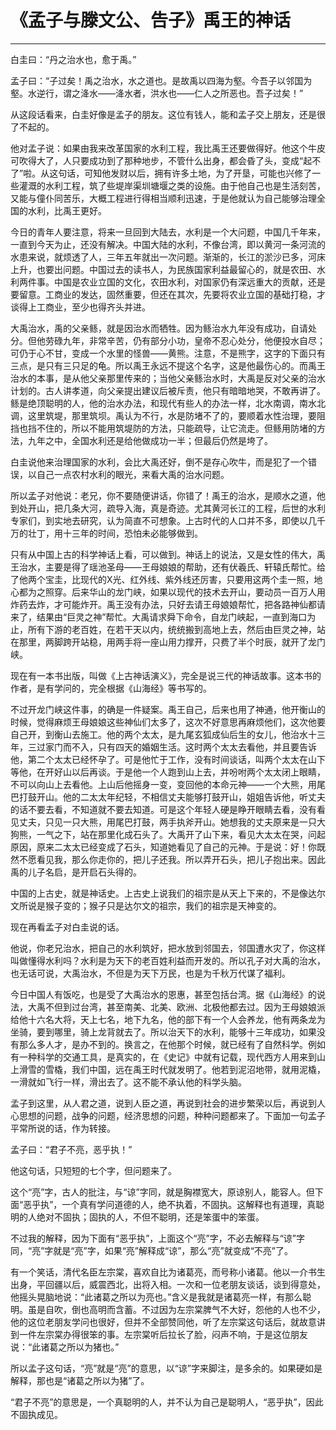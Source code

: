 # 《孟子与滕文公、告子》禹王的神话

------

白圭曰：“丹之治水也，愈于禹。”

孟子曰：“子过矣！禹之治水，水之道也。是故禹以四海为壑。今吾子以邻国为壑。水逆行，谓之洚水——洚水者，洪水也——仁人之所恶也。吾子过矣！”

从这段话看来，白圭好像是孟子的朋友。这位有钱人，能和孟子交上朋友，还是很了不起的。

他对孟子说：如果由我来改革国家的水利工程，我比禹王还要做得好。他这个牛皮可吹得大了，人只要成功到了那种地步，不管什么出身，都会昏了头，变成“起不了”啦。从这句话，可知他发财以后，拥有许多土地，为了开垦，可能也兴修了一些灌溉的水利工程，筑了些堤岸渠圳塘堰之类的设施。由于他自己也是生活刻苦，又能与僮仆同苦乐，大概工程进行得相当顺利迅速，于是他就认为自己能够治理全国的水利，比禹王更好。

今日的青年人要注意，将来一旦回到大陆去，水利是一个大问题，中国几千年来，一直到今天为止，还没有解决。中国大陆的水利，不像台湾，即以黄河一条河流的水患来说，就烦透了人，三年五年就出一次问题。渐渐的，长江的淤沙已多，河床上升，也要出问题。中国过去的读书人，为民族国家利益最留心的，就是农田、水利两件事。中国是农业立国的文化，农田水利，对国家仍有深远重大的贡献，还是要留意。工商业的发达，固然重要，但还在其次，先要将农业立国的基础打稳，才谈得上工商业，至少也得齐头并进。

大禹治水，禹的父亲鲧，就是因治水而牺牲。因为鲧治水九年没有成功，自请处分。但他劳碌九年，非常辛苦，仍有部分小功，皇帝不忍心处分，他便投水自尽；可仍于心不甘，变成一个水里的怪兽——黄熊。注意，不是熊字，这字的下面只有三点，是只有三只足的龟。所以禹王永远不提这个名字，这是他最伤心的。而禹王治水的本事，是从他父亲那里传来的；当他父亲鲧治水时，大禹是反对父亲的治水计划的。古人讲孝道，向父亲提出建议后被斥责，他只有暗暗地哭，不敢再讲了。鲧是绝顶聪明的人，他的治水办法，和现代有些人的办法一样，北水南调，南水北调，这里筑堤，那里筑坝。禹认为不行，水是防堵不了的，要顺着水性治理，要阻挡也挡不住的，所以不能用筑堤防的方法，只能疏导，让它流走。但鲧用防堵的方法，九年之中，全国水利还是给他做成功一半；但最后仍然是垮了。

白圭说他来治理国家的水利，会比大禹还好，倒不是存心吹牛，而是犯了一个错误，以自己一点农村水利的眼光，来看大禹的治水问题。

所以孟子对他说：老兄，你不要随便讲话，你错了！禹王的治水，是顺水之道，他到处开山，把几条大河，疏导入海，真是奇迹。尤其黄河长江的工程，后世的水利专家们，到实地去研究，认为简直不可想象。上古时代的人口并不多，即使以几千万的壮丁，用十三年的时间，恐怕未必能够做到。

只有从中国上古的科学神话上看，可以做到。神话上的说法，又是女性的伟大，禹王治水，主要是得了瑶池圣母——王母娘娘的帮助，还有伏羲氏、轩辕氏帮忙。给了他两个宝圭，比现代的X光、红外线、紫外线还厉害，只要用这两个圭一照，地心都为之照穿。后来华山的龙门峡，如果以现代的技术去开山，要动员一百万人用炸药去炸，才可能炸开。禹王没有办法，只好去请王母娘娘帮忙，把各路神仙都请来了，结果由“巨灵之神”帮忙。大禹请求舜下命令，自龙门峡起，一直到海口为止，所有下游的老百姓，在若干天以内，统统搬到高地上去，然后由巨灵之神，站在那里，两脚跨开站稳，用两手将一座山用力撑开，只费了半个时辰，就开了龙门峡。

现在有一本书出版，叫做《上古神话演义》，完全是说三代的神话故事。这本书的作者，是有学问的，完全根据《山海经》等书写的。

不过开龙门峡这件事，的确是一件疑案。禹王自己，后来也用了神通，他开衡山的时候，觉得麻烦王母娘娘这些神仙们太多了，这次不好意思再麻烦他们，这次他要自己开，到衡山去施工。他的两个太太，是九尾玄狐成仙后生的女儿，他治水十三年，三过家门而不入，只有四天的婚姻生活。这时两个太太去看他，并且要告诉他，第二个太太已经怀孕了。可是他忙于工作，没有时间谈话，叫两个太太在山下等他，在开好山以后再谈。于是他一个人跑到山上去，并吩咐两个太太闭上眼睛，不可以向山上去看他。上山后他摇身一变，变回他的本命元神——一个大熊，用尾巴打鼓开山。他的二太太年纪轻，不相信丈夫能够打鼓开山，姐姐告诉他，听丈夫的话不要去看，不知道就不要去知道。可是这个年轻人硬是睁开眼睛去看，没有看见丈夫，只见一只大熊，用尾巴打鼓，两手执斧开山。她想我的丈夫原来是一只大狗熊，一气之下，站在那里化成石头了。大禹开了山下来，看见大太太在哭，问起原因，原来二太太已经变成了石头，知道她看见了自己的元神。于是说：好！你既然不愿看见我，那么你走你的，把儿子还我。所以弄开石头，把儿子抱出来。因此禹的儿子名启，是开启石头得的。

中国的上古史，就是神话史。上古史上说我们的祖宗是从天上下来的，不是像达尔文所说是猴子变的；猴子只是达尔文的祖宗，我们的祖宗是天神变的。

现在再看孟子对白圭说的话。

他说，你老兄治水，把自己的水利筑好，把水放到邻国去，邻国遭水灾了，你这样叫做懂得水利吗？水利是为天下的老百姓利益而开发的。所以孔子对大禹的治水，也无话可说，大禹治水，不但是为天下万民，也是为千秋万代谋了福利。

今日中国人有饭吃，也是受了大禹治水的恩惠，甚至包括台湾。据《山海经》的说法，大禹不但到过台湾，甚至南美、北美、欧洲、北极他都去过。因为王母娘娘派给他十六名大将，天上七名，地下九名，他的部下有一个人会养龙，他有两条龙为坐骑，要到哪里，骑上龙背就去了。所以治天下的水利，能够十三年成功，如果没有那么多人才，是办不到的。换言之，在他那个时候，就已经有了自然科学。例如有一种科学的交通工具，是真实的，在《史记》中就有记载，现代西方人用来到山上滑雪的雪橇，我们中国，远在禹王时代就发明了。他若到泥沼地带，就用泥橇，一滑就如飞行一样，滑出去了。这不能不承认他的科学头脑。

孟子到这里，从人君之道，说到人臣之道，再说到社会的进步繁荣以后，再说到人心思想的问题，战争的问题，经济思想的问题，种种问题都来了。下面加一句孟子平常所说的话，作为转接。

孟子曰：“君子不亮，恶乎执！”

他这句话，只短短的七个字，但问题来了。

这个“亮”字，古人的批注，与“谅”字同，就是胸襟宽大，原谅别人，能容人。但下面“恶乎执”，一个真有学问道德的人，绝不执着，不固执。这解释也有道理，真聪明的人绝对不固执；固执的人，不但不聪明，还是笨蛋中的笨蛋。

不过我的解释，因为下面有“恶乎执”，上面这个“亮”字，不必去解释与“谅”字同，“亮”字就是“亮”字，如果“亮”解释成“谅”，那么“亮”就变成“不亮”了。

有一个笑话，清代名臣左宗棠，喜欢自比为诸葛亮，而号称小诸葛。他以一介书生出身，平回疆以后，威震西北，出将入相。一次和一位老朋友谈话，谈到得意处，他摇头晃脑地说：“此诸葛之所以为亮也。”含义是我就是诸葛亮一样，有那么聪明。虽是自吹，倒也高明而含蓄。不过因为左宗棠脾气不大好，怨他的人也不少，他的这位老朋友学问也很好，但并不全部赞同他，听了左宗棠这句话后，就故意讲到一件左宗棠办得很笨的事。左宗棠听后拉长了脸，闷声不响，于是这位朋友说：“此诸葛之所以为猪也。”

所以孟子这句话，“亮”就是“亮”的意思，以“谅”字来脚注，是多余的。如果硬如是解释，那也是“诸葛之所以为猪”了。

“君子不亮”的意思是，一个真聪明的人，并不认为自己是聪明人，“恶乎执”，因此不固执成见。

